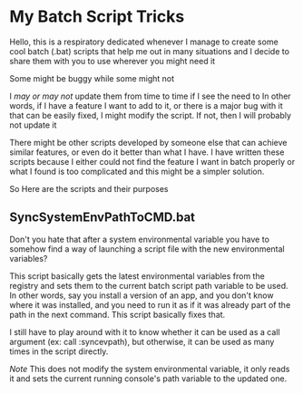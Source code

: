 # My Batch Script Tricks

Hello, this is a respiratory dedicated whenever I manage to create some cool batch (.bat) scripts that help me out in many situations and I decide to share them with you to use wherever you might need it

Some might be buggy while some might not

I *may or may not* update them from time to time if I see the need to
In other words, if I have a feature I want to add to it, or there is a major bug with it that can be easily fixed, I might modify the script. If not, then I will probably not update it

There might be other scripts developed by someone else that can achieve similar features, or even do it better than what I have.
I have written these scripts because I either could not find the feature I want in batch properly or what I found is too complicated and this might be a simpler solution.

So Here are the scripts and their purposes



## SyncSystemEnvPathToCMD.bat

Don't you hate that after a system environmental variable you have to somehow find a way of launching a script file with the new environmental variables?

This script basically gets the latest environmental variables from the registry and sets them to the current batch script path variable to be used.
In other words, say you install a version of an app, and you don't know where it was installed, and you need to run it as if it was already part of the path in the next command.
This script basically fixes that.

I still have to play around with it to know whether it can be used  as a call argument (ex: call :syncevpath), but otherwise, it can be used as many times in the script directly.

*Note* This does not modify the system environmental variable, it only reads it and sets the current running console's path variable to the updated one.
